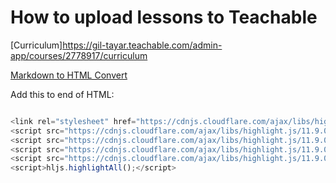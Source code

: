 # How to upload lessons to Teachable

[Curriculum]<https://gil-tayar.teachable.com/admin-app/courses/2778917/curriculum>


[Markdown to HTML Convert](https://codebeautify.org/markdown-to-html)

Add this to end of HTML:

```js

<link rel="stylesheet" href="https://cdnjs.cloudflare.com/ajax/libs/highlight.js/11.9.0/styles/default.min.css">
<script src="https://cdnjs.cloudflare.com/ajax/libs/highlight.js/11.9.0/highlight.min.js"></script>
<script src="https://cdnjs.cloudflare.com/ajax/libs/highlight.js/11.9.0/languages/shell.min.js"></script>
<script src="https://cdnjs.cloudflare.com/ajax/libs/highlight.js/11.9.0/languages/typescript.min.js"></script>
<script src="https://cdnjs.cloudflare.com/ajax/libs/highlight.js/11.9.0/languages/json.min.js"></script>
<script>hljs.highlightAll();</script>
```
